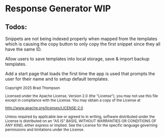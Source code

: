 # Response Generator WIP

## Todos:

Snippets are not being indexed properly when mapped from the templates which is causing the copy button to only copy the first snippet since they all have the same ID.

Allow users to save templates into local storage, save & import backup templates.

Add a start page that loads the first time the app is used that prompts the user for their name and to setup default templates.




<small>
Copyright 2025 Brad Thompson

Licensed under the Apache License, Version 2.0 (the "License");
you may not use this file except in compliance with the License.
You may obtain a copy of the License at

http://www.apache.org/licenses/LICENSE-2.0

Unless required by applicable law or agreed to in writing, software
distributed under the License is distributed on an "AS IS" BASIS,
WITHOUT WARRANTIES OR CONDITIONS OF ANY KIND, either express or implied.
See the License for the specific language governing permissions and
limitations under the License.
</small>